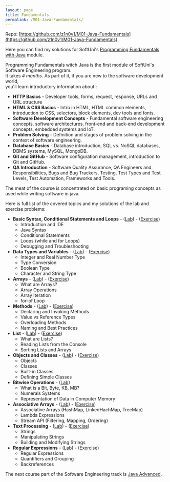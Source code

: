 ```yaml
---
layout: page
title: Fundamentals
permalink: /M01-Java-Fundamentals/
---
```


Repo: [https://github.com/z1n0v1/M01-Java-Fundamentals](https://github.com/z1n0v1/M01-Java-Fundamentals)

Here you can find my solutions for SoftUni's [Programming Fundamentals with Java](https://softuni.bg/trainings/3446/programming-fundamentals-september-2021) module.


Programming Fundamentals witch Java is the first module of SoftUni's Software Engineering program.  
It takes _4 months_. As part of it, if you are new to the software development world,  
you'll learn introductory information about :

 - __HTTP Basics__ - Developer tools, forms, request, response, URLs and URL structure
 - __HTML & CSS Basics__ - Intro in HTML, HTML common elements, introduction to CSS, selectors, block elements, dev tools and fonts.
 - __Software Development Concepts__ - Fundamental software engineering concepts, software architectures, front-end and back-end development concepts, embedded systems and IoT.
 - __Problem Solving__ - Definition and stages of problem solving in the context of software engineering.
 - __Database Basics__ - Database introduction, SQL vs. NoSQL databases, DBMS systems, MySQL, MongoDB.
 - __Git and GitHub__ - Software configuration management, introduction to Git and GitHub.
 - __QA Introduction__ - Software Quality Assurance, QA Engineers and Responsibilities,  Bugs and Bug Trackers, Testing, Test Types and Test Levels, Test Automation, Frameworks and Tools.


The meat of the course is concentrated on basic programing concepts as used while writing software in java.

Here is full list of the covered topics and my solutions of the lab and exercise problems:

 - __Basic Syntax, Conditional Statements and Loops__ - \([Lab](https://github.com/z1n0v1/M01-Java-Fundamentals/tree/main/L01BasicSyntaxConditionalStatementsAndLoops/Lab)\) - \([Exercise](https://github.com/z1n0v1/M01-Java-Fundamentals/tree/main/L01BasicSyntaxConditionalStatementsAndLoops/Exercise)\)
   - Introduction and IDE
   - Java Syntax
   - Conditional Statements
   - Loops (while and for Loops)
   - Debugging and Troubleshooting
 - __Data Types and Variables__ - \([Lab](https://github.com/z1n0v1/M01-Java-Fundamentals/tree/main/L02L08DataTypesAndVariables/Lab)\) - \([Exercise](https://github.com/z1n0v1/M01-Java-Fundamentals/tree/main/L02L08DataTypesAndVariables/Exercise)\)
   - Integer and Real Number Type
   - Type Conversion
   - Boolean Type
   - Character and String Type
 - __Arrays__ - \([Lab](https://github.com/z1n0v1/M01-Java-Fundamentals/tree/main/L03Arrays/Lab)\) - \([Exercise](https://github.com/z1n0v1/M01-Java-Fundamentals/tree/main/L03Arrays/Exercise)\)
   - What are Arrays?
   - Array Operations
   - Array Iteration
   - for-of Loop
 - __Methods__ - \([Lab](https://github.com/z1n0v1/M01-Java-Fundamentals/tree/main/L04Methods/Lab)\) - \([Exercise](https://github.com/z1n0v1/M01-Java-Fundamentals/tree/main/L04Methods/Exercise)\)
   - Declaring and Invoking Methods
   - Value vs Reference Types
   - Overloading Methods
   - Naming and Best Practices
 - __List__ - \([Lab](https://github.com/z1n0v1/M01-Java-Fundamentals/tree/main/L05Lists/Lab)\) - \([Exercise](https://github.com/z1n0v1/M01-Java-Fundamentals/tree/main/L05Lists/Exercise)\)
   - What are Lists?
   - Reading Lists from the Console
   - Sorting Lists and Arrays
 - __Objects and Classes__ - \([Lab](https://github.com/z1n0v1/M01-Java-Fundamentals/tree/main/L07ObjectsAndClasses/Lab)\) - \([Exercise](https://github.com/z1n0v1/M01-Java-Fundamentals/tree/main/L07ObjectsAndClasses/Exercise)\)
   - Objects
   - Classes
   - Built-in Classes
   - Defining Simple Classes
 - __Bitwise Operations__ - \([Lab](https://github.com/z1n0v1/M01-Java-Fundamentals/tree/main/L06BitwiseOperations/Lab)\)
   - What is a Bit, Byte, KB, MB?
   - Numerals Systems
   - Representation of Data in Computer Memory
 - __Associative Arrays__ - \([Lab](https://github.com/z1n0v1/M01-Java-Fundamentals/tree/main/L08AssociativeArrays/Lab)\) - \([Exercise](https://github.com/z1n0v1/M01-Java-Fundamentals/tree/main/L08AssociativeArrays/Exercise)\)
   - Associative Arrays (HashMap, LinkedHachMap, TreeMap)
   - Lambda Expressions
   - Stream API (Filtering, Mapping, Ordering)
 - __Text Processing__ - \([Lab](https://github.com/z1n0v1/M01-Java-Fundamentals/tree/main/L09TextProcessing/Lab)\) - \([Exercise](https://github.com/z1n0v1/M01-Java-Fundamentals/tree/main/L09TextProcessing/Exercise)\)
   - Strings
   - Manipulating Strings
   - Building and Modifying Strings
 - __Regular Expressions__ - \([Lab](https://github.com/z1n0v1/M01-Java-Fundamentals/tree/main/L10RegularExpressions/Lab)\) - \([Exercise](https://github.com/z1n0v1/M01-Java-Fundamentals/tree/main/L10RegularExpressions/Exercise)\)
   - Regular Expressions
   - Quantifiers and Grouping
   - Backreferences
  
  The next course part of the Software Engineering track is [Java Advanced](/M02-Java-Advanced/).

